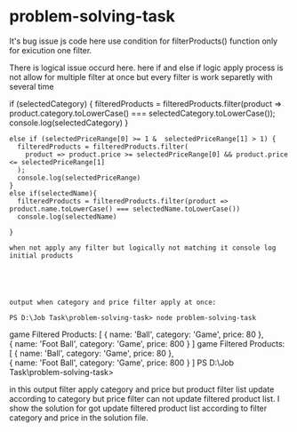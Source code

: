 ﻿# problem-solving-task

 It's bug issue js code here use condition for filterProducts() function only for exicution one filter. 

 There is logical issue occurd here.
 here if and else if logic apply process is not allow for multiple filter at once but every filter is work separetly with several time
 
if (selectedCategory) {
      filteredProducts = filteredProducts.filter(product => product.category.toLowerCase() === selectedCategory.toLowerCase());
      console.log(selectedCategory)
    }
  
   
    else if (selectedPriceRange[0] >= 1 &  selectedPriceRange[1] > 1) {
      filteredProducts = filteredProducts.filter(
        product => product.price >= selectedPriceRange[0] && product.price <= selectedPriceRange[1]
      );
      console.log(selectedPriceRange)
    }
    else if(selectedName){
      filteredProducts = filteredProducts.filter(product => product.name.toLowerCase() === selectedName.toLowerCase())
      console.log(selectedName)
  
    }

    when not apply any filter but logically not matching it console log initial products 
    




    output when category and price filter apply at once:

    PS D:\Job Task\problem-solving-task> node problem-solving-task
game
Filtered Products: [
  { name: 'Ball', category: 'Game', price: 80 },     
  { name: 'Foot Ball', category: 'Game', price: 800 }
]
game
Filtered Products: [
  { name: 'Ball', category: 'Game', price: 80 },     
  { name: 'Foot Ball', category: 'Game', price: 800 }
]
PS D:\Job Task\problem-solving-task> 

in this output filter apply category and price but product filter list update according to category but price filter can not update filtered product list. I show the solution for got update filtered product list according to filter category and price in the solution file.
